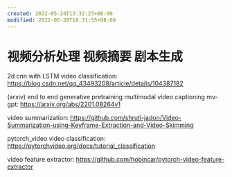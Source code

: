 ```yaml
---
created: 2022-05-24T13:32:27+08:00
modified: 2022-05-28T18:31:55+08:00
---
```


# 视频分析处理 视频摘要 剧本生成

2d cnn with LSTM video classification:
https://blog.csdn.net/qq_43493208/article/details/104387182

(arxiv) end to end generative pretraining multimodal video captioning mv-gpt:
https://arxiv.org/abs/2201.08264v1

video summarization:
https://github.com/shruti-jadon/Video-Summarization-using-Keyframe-Extraction-and-Video-Skimming

pytorch_video video classification:
https://pytorchvideo.org/docs/tutorial_classification

video feature extractor:
https://github.com/hobincar/pytorch-video-feature-extractor
